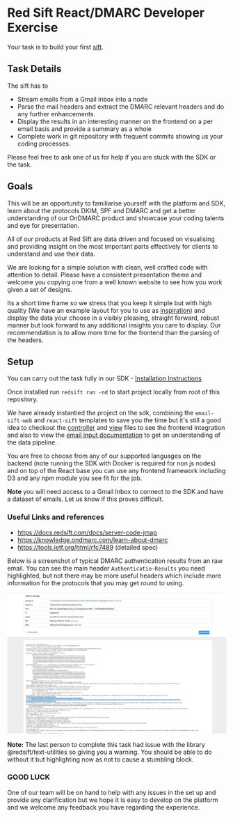 # Red Sift React/DMARC Developer Exercise

Your task is to build your first [sift](https://docs.redsift.com/docs/intro-system-overview).

## Task Details

The sift has to
 - Stream emails from a Gmail inbox into a node
 - Parse the mail headers and extract the DMARC relevant headers and do any further enhancements.
 - Display the results in an interesting manner on the frontend on a per email basis and provide a summary as a whole
 - Complete work in git repository with frequent commits showing us your coding processes.

 Please feel free to ask one of us for help if you are stuck with the SDK or the task.

## Goals

This will be an opportunity to familiarise yourself with the platform and SDK, learn about the protocols DKIM, SPF and DMARC and get a better understanding of our OnDMARC product and showcase your coding talents and eye for presentation. 

All of our products at Red Sift are data driven and focused on visualising and providing insight on the most important parts effectively for clients to understand and use their data.

We are looking for a simple solution with clean, well crafted code with attention to detail. Please have a consistent presentation theme and welcome you copying one from a well known website to see how you work given a set of designs.

Its a short time frame so we stress that you keep it simple but with high quality (We have an example layout for you to use as [inspiration](example-layout.png)) and display the data your choose in a visibly pleasing, straight forward, robust manner but look forward to any additional insights you care to display. Our recommendation is to allow more time for the frontend than the parsing of the headers.

## Setup
You can carry out the task fully in our SDK - [Installation Instructions](https://docs.redsift.com/docs/sdk-installation)

Once installed run `redsift run -nd` to start project locally from root of this repository.

We have already instantied the project on the sdk, combining the `email-sift-web` and `react-sift` templates to save you the time but it's still a good idea to checkout the [controller](frontend/src/scripts/controller.js) and [view](frontend/src/scripts/view.js) files to see the frontend integration and also to view the [email input documentation](https://docs.redsift.com/docs/creating-an-email-input) to get an understanding of the data pipeline.

You are free to choose from any of our supported languages on the backend (note running the SDK with Docker is required for non js nodes) and on top of the React base you can use any frontend framework including D3 and any npm module you see fit for the job. 

**Note** you will need access to a Gmail Inbox to connect to the SDK and have a dataset of emails. Let us know if this proves difficult.


### Useful Links and references

 - https://docs.redsift.com/docs/server-code-jmap
 - https://knowledge.ondmarc.com/learn-about-dmarc
 - https://tools.ietf.org/html/rfc7489 (detailed spec)

Below is a screenshot of typical DMARC authentication results from an raw email. You can see the main header `Authenticatio-Results` you need highlighted, but not there may be more useful headers which include more information for the protocols that you may get round to using.

![Auth Headers](./auth-headers.png "Auth Headers")

**Note:** The last person to complete this task had issue with the library @redsift/text-utilities so giving you a warning. You should be able to do without it but highlighting now as not to cause a stumbling block.

### GOOD LUCK

One of our team will be on hand to help with any issues in the set up and provide any clarification but we hope it is easy to develop on the platform and we welcome any feedback you have regarding the experience.
